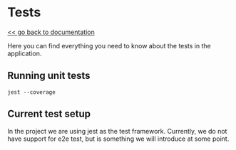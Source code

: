 # Tests

[<< go back to documentation](README.md)

Here you can find everything you need to know about the tests in the application.

## Running unit tests

```
jest --coverage
```

## Current test setup

In the project we are using jest as the test framework. Currently, we do not have support for e2e test, but is something we will introduce at some point.
